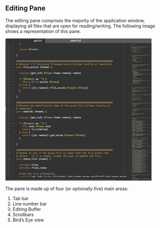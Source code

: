 ## Editing Pane

The editing pane comprises the majority of the application window, displaying all files that are open for reading/writing.  The following image shows a representation of this pane.

![](assets/Editing-Panel.png "Representation of Editing Panel")

The pane is made up of four (or optionally five) main areas:

1. Tab bar
2. Line number bar
3. Editing Buffer
4. Scrollbars
5. Bird’s Eye view
